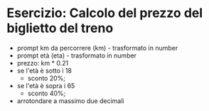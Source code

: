# Esercizio: Calcolo del prezzo del biglietto del treno

- prompt km da percorrere (km) - trasformato in number
- prompt età (eta) - trasformato in number
- prezzo: km * 0.21
- se l'età è sotto i 18
    - sconto 20%;
- se l'età è sopra i 65
    - sconto 40%;
- arrotondare a massimo due decimali